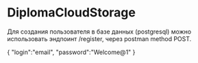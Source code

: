 # DiplomaCloudStorage
Для создания пользователя в базе данных (postgresql) можно использовать эндпоинт /register, через postman
method POST.

{
    "login":"email",
    "password":"Welcome@1"
}
